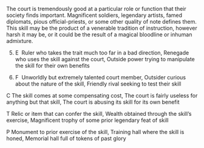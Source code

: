 The court is tremendously good at a particular role or function that their society finds important. Magnificent soldiers, legendary artists, famed diplomats, pious official-priests, or some other quality of note defines them. This skill may be the product of a venerable tradition of instruction, however harsh it may be, or it could be the result of a magical bloodline or inhuman admixture.

5.  E  Ruler who takes the trait much too far in a bad direction, Renegade who uses the skill against the court, Outside power trying to manipulate the skill for their own benefits
    
6.  F  Unworldly but extremely talented court member, Outsider curious about the nature of the skill, Friendly rival seeking to test their skill
    

C The skill comes at some compensating cost, The court is fairly useless for anything but that skill, The court is abusing its skill for its own benefit

T Relic or item that can confer the skill, Wealth obtained through the skill’s exercise, Magnificent trophy of some prior legendary feat of skill

P Monument to prior exercise of the skill, Training hall where the skill is honed, Memorial hall full of tokens of past glory